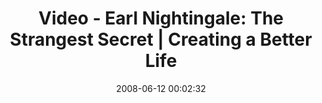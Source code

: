 ---
date: 2008-06-12 00:02:32
link:
  source: delicious
  source_url: https://del.icio.us/roytang
  text: 'Video - Earl Nightingale: The Strangest Secret | Creating a Better Life'
  url: http://creatingabetterlife.net/2008/05/27/video-earl-nightingale-the-strangest-secret/
slug: video-earl-nightingale-the-strangest-secret-creating-a-better-life
source: delicious
tags:
- lifehacks
- video
title: 'Video - Earl Nightingale: The Strangest Secret | Creating a Better Life'
---